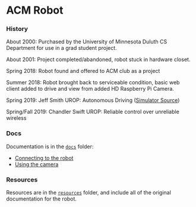 # ACM Robot

### History
About 2000: Purchased by the University of Minnesota Duluth CS Department
for use in a grad student project.

About 2001: Project completed/abandoned, robot stuck in hardware closet.

Spring 2018: Robot found and offered to ACM club as a project

Summer 2018: Robot brought back to serviceable condition, basic web client
added to drive and view from added HD Raspberry Pi Camera.

Spring 2019: Jeff Smith UROP: Autonomous Driving ([Simulator Source](https://github.com/smit8397/robotsimulation))

Spring/Fall 2019: Chandler Swift UROP: Reliable control over unreliable wireless

### Docs
Documentation is in the [`docs`](/docs) folder:
 * [Connecting to the robot](/docs/access.md)
 * [Using the camera](/docs/camera.md)

### Resources
Resources are in the [`resources`](/resources) folder, and include all of the
original documentation for the robot.
